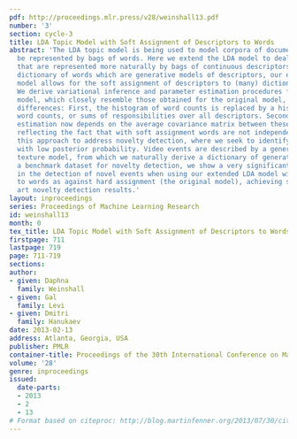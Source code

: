```yaml
---
pdf: http://proceedings.mlr.press/v28/weinshall13.pdf
number: '3'
section: cycle-3
title: LDA Topic Model with Soft Assignment of Descriptors to Words
abstract: 'The LDA topic model is being used to model corpora of documents that can
  be represented by bags of words. Here we extend the LDA model to deal with documents
  that are represented more naturally by bags of continuous descriptors. Given a finite
  dictionary of words which are generative models of descriptors, our extended LDA
  model allows for the soft assignment of descriptors to (many) dictionary words.
  We derive variational inference and parameter estimation procedures for the extended
  model, which closely resemble those obtained for the original model, with two important
  differences: First, the histogram of word counts is replaced by a histogram of pseudo
  word counts, or sums of responsibilities over all descriptors. Second, parameter
  estimation now depends on the average covariance matrix between these pseudo-counts,
  reflecting the fact that with soft assignment words are not independent.    We use
  this approach to address novelty detection, where we seek to identify video events
  with low posterior probability. Video events are described by a generative dynamic
  texture model, from which we naturally derive a dictionary of generative words.  Using
  a benchmark dataset for novelty detection, we show a very significant improvement
  in the detection of novel events when using our extended LDA model with soft assignment
  to words as against hard assignment (the original model), achieving state of the
  art novelty detection results.'
layout: inproceedings
series: Proceedings of Machine Learning Research
id: weinshall13
month: 0
tex_title: LDA Topic Model with Soft Assignment of Descriptors to Words
firstpage: 711
lastpage: 719
page: 711-719
sections: 
author:
- given: Daphna
  family: Weinshall
- given: Gal
  family: Levi
- given: Dmitri
  family: Hanukaev
date: 2013-02-13
address: Atlanta, Georgia, USA
publisher: PMLR
container-title: Proceedings of the 30th International Conference on Machine Learning
volume: '28'
genre: inproceedings
issued:
  date-parts:
  - 2013
  - 2
  - 13
# Format based on citeproc: http://blog.martinfenner.org/2013/07/30/citeproc-yaml-for-bibliographies/
---
```

